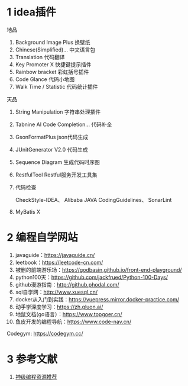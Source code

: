 # 1 idea插件

地品
1. Background Image Plus 换壁纸
2. Chinese(Simplified)... 中文语言包
3. Translation	代码翻译
4. Key Promoter X 快捷键提示插件
5. Rainbow bracket 彩虹括号插件
6. Code Glance 代码小地图
7. Walk Time / Statistic 代码统计插件

天品
1. String Manipulation 字符串处理插件
2. Tabnine AI Code Completion... 代码补全
3. GsonFormatPlus json代码生成
3. JUnitGenerator V2.0  代码生成
4. Sequence Diagram 生成代码时序图
5. RestfulTool Restful服务开发工具集
6. 代码检查

	CheckStyle-IDEA、  Alibaba JAVA CodingGuidelines、 SonarLint
7. MyBatis X

# 2 编程自学网站
1. javaguide：https://javaguide.cn/
2. leetbook：https://leetcode-cn.com/
3. 被删的前端游乐场：https://godbasin.github.io/front-end-playground/
4. python100天：https://github.com/jackfrued/Python-100-Days/
5. github漫游指南：http://github.phodal.com/
6. sql自学网：http://www.xuesql.cn/
7. docker从入门到实践：https://vuepress.mirror.docker-practice.com/
8. 动手学深度学习：https://zh.gluon.ai/
9. 地鼠文档(go语言）：https://www.topgoer.cn/
10. 鱼皮开发的编程导航：https://www.code-nav.cn/



Codegym: https://codegym.cc/

# 3 参考文献
1.  [神级编程资源推荐](https://www.bilibili.com/video/BV1CP4y157TB/?spm_id_from=333.788) 